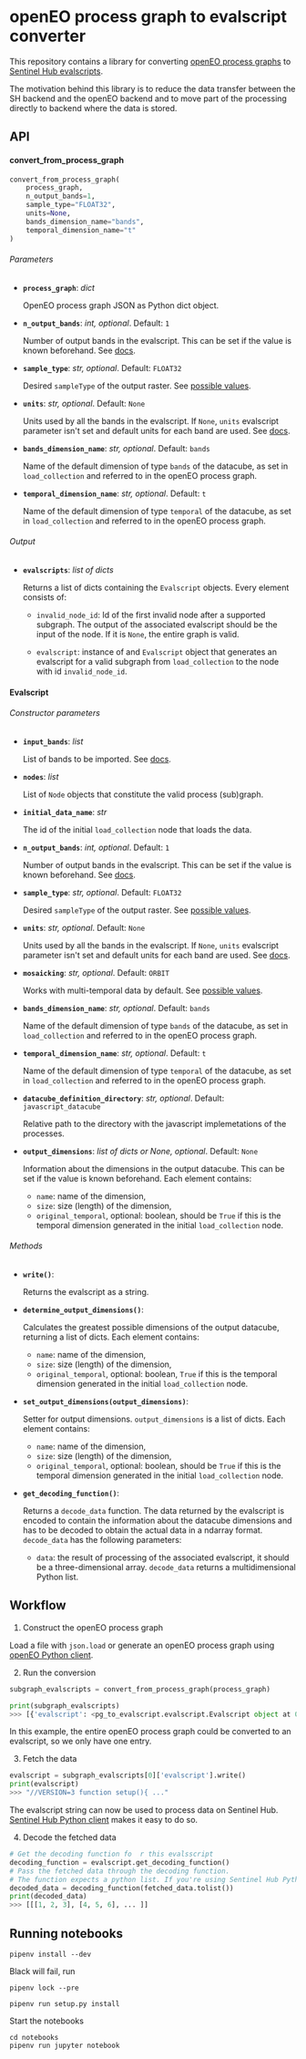 # openEO process graph to evalscript converter
This repository contains a library for converting [openEO process graphs](https://api.openeo.org/#section/Processes/Process-Graphs) to [Sentinel Hub evalscripts](https://docs.sentinel-hub.com/api/latest/evalscript/v3/).

The motivation behind this library is to reduce the data transfer between the SH backend and the openEO backend and to move part of the processing directly to backend where the data is stored.

## API

#### convert_from_process_graph

```python
convert_from_process_graph(
    process_graph,
    n_output_bands=1,
    sample_type="FLOAT32",
    units=None,
    bands_dimension_name="bands",
    temporal_dimension_name="t"
)
```

###### Parameters

* **`process_graph`**: *dict*

    OpenEO process graph JSON as Python dict object.

* **`n_output_bands`**: *int, optional*. Default: `1`

    Number of output bands in the evalscript. This can be set if the value is known beforehand. See [docs](https://docs.sentinel-hub.com/api/latest/evalscript/v3/#output-object-properties).

* **`sample_type`**: *str, optional*. Default: `FLOAT32`

    Desired `sampleType` of the output raster. See [possible values](https://docs.sentinel-hub.com/api/latest/evalscript/v3/#sampletype).

* **`units`**: *str, optional*. Default: `None`

    Units used by all the bands in the evalscript. If `None`, `units` evalscript parameter isn't set and default units for each band are used. See [docs](https://docs.sentinel-hub.com/api/latest/evalscript/v3/#input-object-properties).

* **`bands_dimension_name`**: *str, optional*. Default: `bands`

    Name of the default dimension of type `bands` of the datacube, as set in `load_collection` and referred to in the openEO process graph.

* **`temporal_dimension_name`**: *str, optional*. Default: `t`

    Name of the default dimension of type `temporal` of the datacube, as set in `load_collection` and referred to in the openEO process graph.

###### Output

* **`evalscripts`**: *list of dicts*

    Returns a list of dicts containing the `Evalscript` objects. Every element consists of:
    - `invalid_node_id`: Id of the first invalid node after a supported subgraph. The output of the associated evalscript should be the input of the node. If it is `None`, the entire graph is valid.

    - `evalscript`: instance of and `Evalscript` object that generates an evalscript for a valid subgraph from `load_collection` to the node with id `invalid_node_id`. 


#### Evalscript

###### Constructor parameters

* **`input_bands`**: *list*

    List of bands to be imported. See [docs](https://docs.sentinel-hub.com/api/latest/evalscript/v3/#input-object-properties).

* **`nodes`**: *list*

    List of `Node` objects that constitute the valid process (sub)graph.

* **`initial_data_name`**: *str*

    The id of the initial `load_collection` node that loads the data.

* **`n_output_bands`**: *int, optional*. Default: `1`

    Number of output bands in the evalscript. This can be set if the value is known beforehand. See [docs](https://docs.sentinel-hub.com/api/latest/evalscript/v3/#output-object-properties).

* **`sample_type`**: *str, optional*. Default: `FLOAT32`

    Desired `sampleType` of the output raster. See [possible values](https://docs.sentinel-hub.com/api/latest/evalscript/v3/#sampletype).


* **`units`**: *str, optional*. Default: `None`

    Units used by all the bands in the evalscript. If `None`, `units` evalscript parameter isn't set and default units for each band are used. See [docs](https://docs.sentinel-hub.com/api/latest/evalscript/v3/#input-object-properties).

* **`mosaicking`**: *str, optional*. Default: `ORBIT`

    Works with multi-temporal data by default. See [possible values](https://docs.sentinel-hub.com/api/latest/evalscript/v3/#mosaicking).

* **`bands_dimension_name`**: *str, optional*. Default: `bands`

    Name of the default dimension of type `bands` of the datacube, as set in `load_collection` and referred to in the openEO process graph.

* **`temporal_dimension_name`**: *str, optional*. Default: `t`

    Name of the default dimension of type `temporal` of the datacube, as set in `load_collection` and referred to in the openEO process graph.

* **`datacube_definition_directory`**: *str, optional*. Default: `javascript_datacube`

    Relative path to the directory with the javascript implemetations of the processes.

* **`output_dimensions`**: *list of dicts or None, optional*. Default: `None`

    Information about the dimensions in the output datacube. This can be set if the value is known beforehand. Each element contains:
    - `name`: name of the dimension,
    - `size`: size (length) of the dimension,
    - `original_temporal`, optional: boolean, should be `True` if this is the temporal dimension generated in the initial `load_collection` node.

###### Methods

* **`write()`**:

    Returns the evalscript as a string.

* **`determine_output_dimensions()`**:

    Calculates the greatest possible dimensions of the output datacube, returning a list of dicts. Each element contains:
    - `name`: name of the dimension,
    - `size`: size (length) of the dimension,
    - `original_temporal`, optional: boolean, `True` if this is the temporal dimension generated in the initial `load_collection` node.

* **`set_output_dimensions(output_dimensions)`**:

    Setter for output dimensions. `output_dimensions` is a list of dicts. Each element contains:
    - `name`: name of the dimension,
    - `size`: size (length) of the dimension,
    - `original_temporal`, optional: boolean, should be `True` if this is the temporal dimension generated in the initial `load_collection` node.

* **`get_decoding_function()`**:

    Returns a `decode_data` function. The data returned by the evalscript is encoded to contain the information about the datacube dimensions and has to be decoded to obtain the actual data in a ndarray format.
    `decode_data` has the following parameters:
    - `data`: the result of processing of the associated evalscript, it should be a three-dimensional array.
    `decode_data` returns a multidimensional Python list.


## Workflow

1. Construct the openEO process graph

  Load a file with `json.load` or generate an openEO process graph using [openEO Python client](https://github.com/Open-EO/openeo-python-client).

2. Run the conversion

  ```python
  subgraph_evalscripts = convert_from_process_graph(process_graph)
  
  print(subgraph_evalscripts)
  >>> [{'evalscript': <pg_to_evalscript.evalscript.Evalscript object at 0x000001ABA779CA00>, 'invalid_node_id': None}]
  ```

  In this example, the entire openEO process graph could be converted to an evalscript, so we only have one entry.

3. Fetch the data

  ```python
  evalscript = subgraph_evalscripts[0]['evalscript'].write()
  print(evalscript)
  >>> "//VERSION=3 function setup(){ ..."
```
  The evalscript string can now be used to process data on Sentinel Hub. [Sentinel Hub Python client](https://sentinelhub-py.readthedocs.io/en/latest/) makes it easy to do so. 

4. Decode the fetched data

  ```python
  # Get the decoding function fo  r this evalsscript
  decoding_function = evalscript.get_decoding_function()
  # Pass the fetched data through the decoding function. 
  # The function expects a python list. If you're using Sentinel Hub Python client, the result might be a numpy array, so it has to be converted.
  decoded_data = decoding_function(fetched_data.tolist())
  print(decoded_data)
  >>> [[[1, 2, 3], [4, 5, 6], ... ]]
```


## Running notebooks

```
pipenv install --dev
```
 
Black will fail, run

```
pipenv lock --pre
```

```
pipenv run setup.py install
```

Start the notebooks

```
cd notebooks
pipenv run jupyter notebook
```